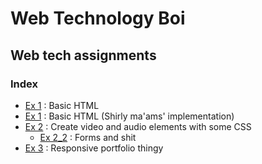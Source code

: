 # Web Technology Boi

## Web tech assignments

### Index

- [Ex 1](ex1/ex1.html) : Basic HTML
- [Ex 1](ex1_shirly_maam_impl/ex1.html) : Basic HTML (Shirly ma'ams' implementation)
- [Ex 2](ex2/ex2.html) :  Create video and audio elements with some CSS
  - [Ex 2_2](ex2/ex2_2.html) : Forms and shit
- [Ex 3](ex3/) : Responsive portfolio thingy
